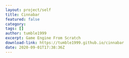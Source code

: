 ```yaml
---
layout: project/self
title: Cinnabar
featured: false
category:
tags: []
author: tumble1999
excerpt: Game Engine From Scratch
download-link: https://tumble1999.github.io/cinnabar
date: 2020-09-01T17:38:36Z
---
```

